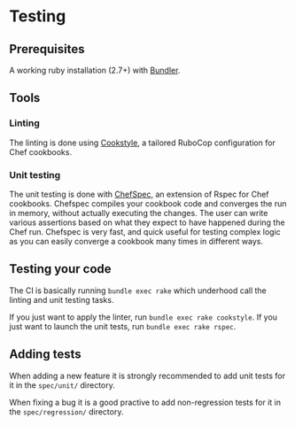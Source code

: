 # Testing

## Prerequisites

A working ruby installation (2.7+) with [Bundler](https://bundler.io).

## Tools

### Linting

The linting is done using [Cookstyle](https://github.com/chef/cookstyle), a tailored RuboCop configuration for Chef cookbooks.

### Unit testing

The unit testing is done with [ChefSpec](https://github.com/chef/chefspec), an extension of Rspec for Chef cookbooks.
Chefspec compiles your cookbook code and converges the run in memory, without actually executing the changes. The user can write various assertions based on what they expect to have happened during the Chef run. Chefspec is very fast, and quick useful for testing complex logic as you can easily converge a cookbook many times in different ways.

## Testing your code

The CI is basically running `bundle exec rake` which underhood call the linting and unit testing tasks.

If you just want to apply the linter, run `bundle exec rake cookstyle`.
If you just want to launch the unit tests, run `bundle exec rake rspec`.

## Adding tests

When adding a new feature it is strongly recommended to add unit tests for it in the `spec/unit/` directory.

When fixing a bug it is a good practive to add non-regression tests for it in the `spec/regression/` directory.
